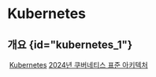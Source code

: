  # Kubernetes

## 개요 {id="kubernetes_1"}


<img src="k8s_ecosystem.png" alt=""/>

<seealso>
    <category ref="official">
        <a href="https://kubernetes.io/ko/docs/concepts/overview/what-is-kubernetes/">Kubernetes</a>
    </category>
    <category ref="reference">
        <a href="https://yozm.wishket.com/magazine/detail/2371/">2024년 쿠버네티스 표준 아키텍처</a>
    </category>
</seealso>


